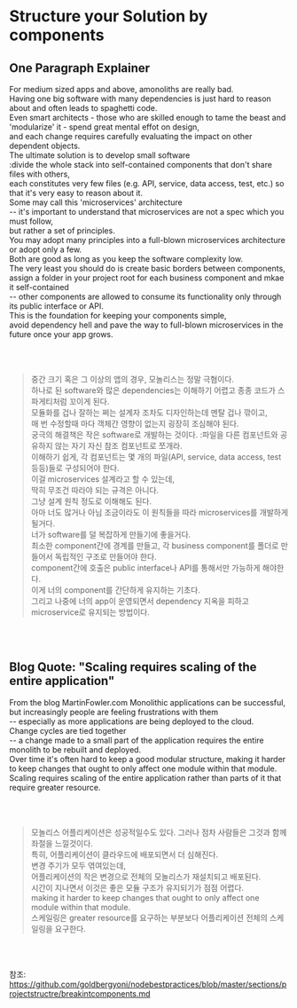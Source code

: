 # Structure your Solution by components

## One Paragraph Explainer
For medium sized apps and above, amonoliths are really bad. <br>
Having one big software with many dependencies is just hard to reason about and often leads to spaghetti code. <br>
Even smart architects - those who are skilled enough to tame the beast and 'modularize' it - spend great mental effot on design, <br>
and each change requires carefully evaluating the impact on other dependent objects. <br>
The ultimate solution is to develop small software <br>
:divide the whole stack into self-contained components that don't share files with others, <br>
each constitutes very few files (e.g. API, service, data access, test, etc.) so that it's very easy to reason about it. <br>
Some may call this 'microservices' architecture <br>
-- it's important to understand that microservices are not a spec which you must follow, <br>
but rather a set of principles. <br>
You may adopt many principles into a full-blown microservices architecture or adopt only a few. <br>
Both are good as long as you keep the software complexity low. <br>
The very least you should do is create basic borders between components, <br>
assign a folder in your project root for each business component and mkae it self-contained <br>
-- other components are allowed to consume its functionality only through its public interface or API.  <br>
This is the foundation for keeping your components simple, <br>
avoid dependency hell and pave the way to full-blown microservices in the future once your app grows. <br>

<br>
<br>

> 중간 크기 혹은 그 이상의 앱의 경우, 모놀리스는 정말 극혐이다. <br>
> 하나로 된 software와 많은 dependencies는 이해하기 어렵고 종종 코드가 스파게티처럼 꼬이게 된다. <br>
> 모듈화를 겁나 잘하는 쩌는 설계자 조차도 디자인하는데 멘탈 겁나 깎이고, <br>
> 매 번 수정할때 마다 객체간 영향이 없는지 굉장히 조심해야 된다. <br>
> 궁극의 해결책은 작은 software로 개발하는 것이다. :파일을 다른 컴포넌트와 공유하지 않는 자기 자신 참조 컴포넌트로 쪼개라. <br>
> 이해하기 쉽게, 각 컴포넌트는 몇 개의 파일(API, service, data access, test 등등)들로 구성되어야 한다. <br>
> 이걸 microservices 설계라고 할 수 있는데, <br>
> 딱히 무조건 따라야 되는 규격은 아니다. <br>
> 그냥 설계 원칙 정도로 이해해도 된다. <br>
> 아마 너도 많거나 아님 조금이라도 이 원칙들을 따라 microservices를 개발하게 될거다. <br>
> 너가 software를 덜 복잡하게 만들기에 좋을거다. <br>
> 최소한 component간에 경계를 만들고, 각 business component를 폴더로 만들어서 독립적인 구조로 만들어야 한다. <br>
> component간에 호출은 public interface나 API를 통해서만 가능하게 해야한다. <br>
> 이게 너의 component를 간단하게 유지하는 기초다.<br>
> 그리고 나중에 너의 app이 운영되면서 dependency 지옥을 피하고 microservice로 유지되는 방법이다. 

<br>
<br>

## Blog Quote: "Scaling requires scaling of the entire application"
From the blog MartinFowler.com
Monolithic applications can be successful, but increasingly people are feeling frustrations with them <br>
-- especially as more applications are being deployed to the cloud. <br>
Change cycles are tied together <br>
-- a change made to a small part of the application requires the entire monolith to be rebuilt and deployed. <br>
Over time it's often hard to keep a good modular structure, making it harder to keep changes that ought to only affect one module within that module. <br>
Scaling requires scaling of the entire application rather than parts of it that require greater resource.

<br>
<br>

> 모놀리스 어플리케이션은 성공적일수도 있다. 그러나 점차 사람들은 그것과 함께 좌절을 느낄것이다. <br>
> 특히, 어플리케이션이 클라우드에 배포되면서 더 심해진다. <br>
> 변경 주기가 모두 엮여있는데, <br>
> 어플리케이션의 작은 변경으로 전체의 모놀리스가 재설치되고 배포된다. <br>
> 시간이 지나면서 이것은 좋은 모듈 구조가 유지되기가 점점 어렵다. <br>
> making it harder to keep changes that ought to only affect one module within that module. <br>
> 스케일링은 greater resource를 요구하는 부분보다 어플리케이션 전체의 스케일링을 요구한다. <br>

<br>
<br>

참조: https://github.com/goldbergyoni/nodebestpractices/blob/master/sections/projectstructre/breakintcomponents.md


